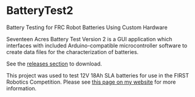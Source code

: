 # BatteryTest2
Battery Testing for FRC Robot Batteries Using Custom Hardware

Seventeen Acres Battery Test Version 2 is a GUI application which interfaces with included Arduino-compatible microcontroller software to create data files for the characterization of batteries.

See the [releases section](https://github.com/17acres/BatteryTest2/releases) to download.

This project was used to test 12V 18Ah SLA batteries for use in the FIRST Robotics Competition. Please see [this page on my website](https://www.17acr.com/2020/09/12/batttest2.html) for more information.
